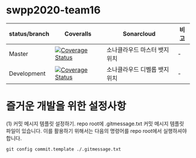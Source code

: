# swpp2020-team16 

status/branch| Coveralls | Sonarcloud | 비고
------------ | ---- | ---- | ----
Master       | [![Coverage Status](https://coveralls.io/repos/github/swsnu/swpp2020-team16/badge.svg?branch=dev_prd_settings)](https://coveralls.io/github/swsnu/swpp2020-team16?branch=master) | 소나클라우드 마스터 뱃지 위치 | -
Development  | [![Coverage Status](https://coveralls.io/repos/github/swsnu/swpp2020-team16/badge.svg?branch=dev_prd_settings)](https://coveralls.io/github/swsnu/swpp2020-team16?branch=development) |  소나클라우드 디벨롭 뱃지 위치 | -

# 즐거운 개발을 위한 설정사항
(1) 커밋 메시지 템플릿 설정하기.
repo root에 .gitmessage.txt 커밋 메시지 템플릿 파일이 있습니다.
이를 활용하기 위해서는 다음의 명령어를 repo root에서 실행하셔야 합니다.
```
git config commit.template ./.gitmessage.txt
```
